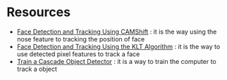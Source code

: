 # Resources
- [Face Detection and Tracking Using CAMShift](http://au.mathworks.com/help/vision/examples/face-detection-and-tracking-using-camshift.html?requestedDomain=au.mathworks.com)
    : it is the way using the nose feature to tracking the position of face
- [Face Detection and Tracking Using the KLT Algorithm](http://au.mathworks.com/help/vision/examples/face-detection-and-tracking-using-the-klt-algorithm.html?requestedDomain=au.mathworks.com)
    : it is the way to use detected pixel features to track a face
- [Train a Cascade Object Detector](http://au.mathworks.com/help/vision/ug/train-a-cascade-object-detector.html)
    : it is a way to train the computer to track a object

